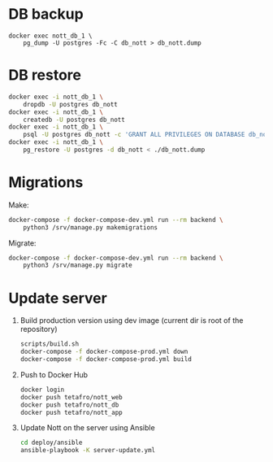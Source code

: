 # DB backup

```
docker exec nott_db_1 \
    pg_dump -U postgres -Fc -C db_nott > db_nott.dump
```

# DB restore

```sh
docker exec -i nott_db_1 \
    dropdb -U postgres db_nott
docker exec -i nott_db_1 \
    createdb -U postgres db_nott
docker exec -i nott_db_1 \
    psql -U postgres db_nott -c 'GRANT ALL PRIVILEGES ON DATABASE db_nott TO pguser;'
docker exec -i nott_db_1 \
    pg_restore -U postgres -d db_nott < ./db_nott.dump
```

# Migrations

Make:
```sh
docker-compose -f docker-compose-dev.yml run --rm backend \
    python3 /srv/manage.py makemigrations
```

Migrate:
```sh
docker-compose -f docker-compose-dev.yml run --rm backend \
    python3 /srv/manage.py migrate
```

# Update server

1. Build production version using dev image (current dir is root of the repository)

    ```sh
    scripts/build.sh
    docker-compose -f docker-compose-prod.yml down
    docker-compose -f docker-compose-prod.yml build
    ```

2. Push to Docker Hub

    ```sh
    docker login
    docker push tetafro/nott_web
    docker push tetafro/nott_db
    docker push tetafro/nott_app
    ```

3. Update Nott on the server using Ansible

    ```sh
    cd deploy/ansible
    ansible-playbook -K server-update.yml
    ```
